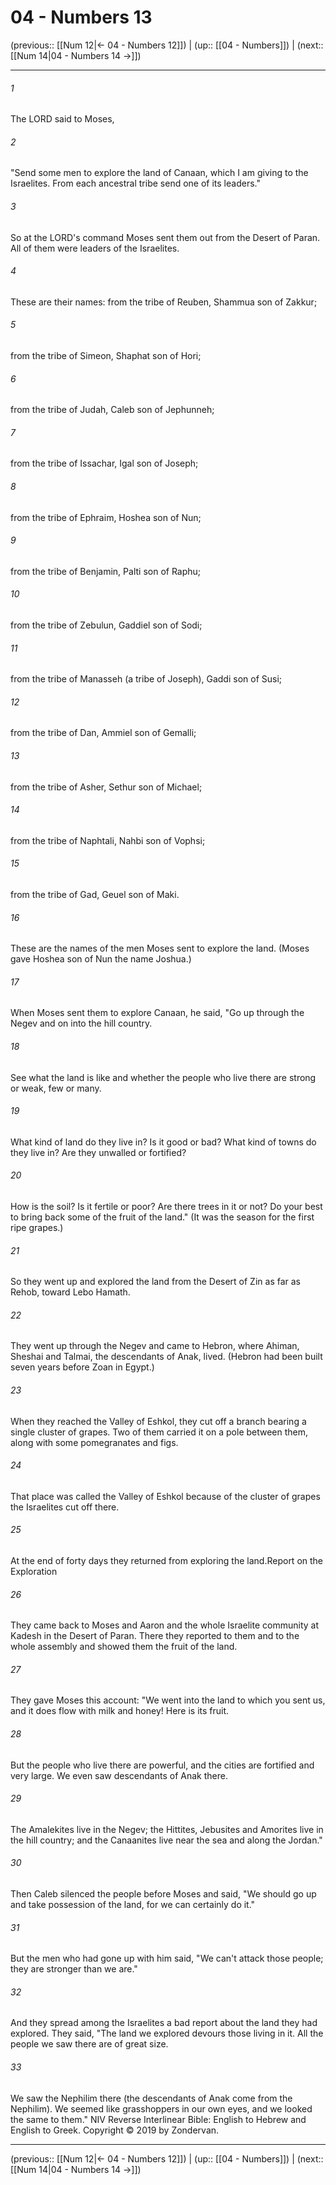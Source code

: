# 04 - Numbers 13

(previous:: [[Num 12|← 04 - Numbers 12]]) | (up:: [[04 - Numbers]]) | (next:: [[Num 14|04 - Numbers 14 →]])

***


###### 1 
The LORD said to Moses, 

###### 2 
"Send some men to explore the land of Canaan, which I am giving to the Israelites. From each ancestral tribe send one of its leaders." 

###### 3 
So at the LORD's command Moses sent them out from the Desert of Paran. All of them were leaders of the Israelites. 

###### 4 
These are their names: from the tribe of Reuben, Shammua son of Zakkur; 

###### 5 
from the tribe of Simeon, Shaphat son of Hori; 

###### 6 
from the tribe of Judah, Caleb son of Jephunneh; 

###### 7 
from the tribe of Issachar, Igal son of Joseph; 

###### 8 
from the tribe of Ephraim, Hoshea son of Nun; 

###### 9 
from the tribe of Benjamin, Palti son of Raphu; 

###### 10 
from the tribe of Zebulun, Gaddiel son of Sodi; 

###### 11 
from the tribe of Manasseh (a tribe of Joseph), Gaddi son of Susi; 

###### 12 
from the tribe of Dan, Ammiel son of Gemalli; 

###### 13 
from the tribe of Asher, Sethur son of Michael; 

###### 14 
from the tribe of Naphtali, Nahbi son of Vophsi; 

###### 15 
from the tribe of Gad, Geuel son of Maki. 

###### 16 
These are the names of the men Moses sent to explore the land. (Moses gave Hoshea son of Nun the name Joshua.) 

###### 17 
When Moses sent them to explore Canaan, he said, "Go up through the Negev and on into the hill country. 

###### 18 
See what the land is like and whether the people who live there are strong or weak, few or many. 

###### 19 
What kind of land do they live in? Is it good or bad? What kind of towns do they live in? Are they unwalled or fortified? 

###### 20 
How is the soil? Is it fertile or poor? Are there trees in it or not? Do your best to bring back some of the fruit of the land." (It was the season for the first ripe grapes.) 

###### 21 
So they went up and explored the land from the Desert of Zin as far as Rehob, toward Lebo Hamath. 

###### 22 
They went up through the Negev and came to Hebron, where Ahiman, Sheshai and Talmai, the descendants of Anak, lived. (Hebron had been built seven years before Zoan in Egypt.) 

###### 23 
When they reached the Valley of Eshkol, they cut off a branch bearing a single cluster of grapes. Two of them carried it on a pole between them, along with some pomegranates and figs. 

###### 24 
That place was called the Valley of Eshkol because of the cluster of grapes the Israelites cut off there. 

###### 25 
At the end of forty days they returned from exploring the land.Report on the Exploration 

###### 26 
They came back to Moses and Aaron and the whole Israelite community at Kadesh in the Desert of Paran. There they reported to them and to the whole assembly and showed them the fruit of the land. 

###### 27 
They gave Moses this account: "We went into the land to which you sent us, and it does flow with milk and honey! Here is its fruit. 

###### 28 
But the people who live there are powerful, and the cities are fortified and very large. We even saw descendants of Anak there. 

###### 29 
The Amalekites live in the Negev; the Hittites, Jebusites and Amorites live in the hill country; and the Canaanites live near the sea and along the Jordan." 

###### 30 
Then Caleb silenced the people before Moses and said, "We should go up and take possession of the land, for we can certainly do it." 

###### 31 
But the men who had gone up with him said, "We can't attack those people; they are stronger than we are." 

###### 32 
And they spread among the Israelites a bad report about the land they had explored. They said, "The land we explored devours those living in it. All the people we saw there are of great size. 

###### 33 
We saw the Nephilim there (the descendants of Anak come from the Nephilim). We seemed like grasshoppers in our own eyes, and we looked the same to them." NIV Reverse Interlinear Bible: English to Hebrew and English to Greek. Copyright © 2019 by Zondervan.

***

(previous:: [[Num 12|← 04 - Numbers 12]]) | (up:: [[04 - Numbers]]) | (next:: [[Num 14|04 - Numbers 14 →]])
